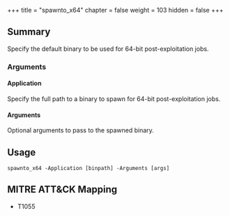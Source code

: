+++
title = "spawnto_x64"
chapter = false
weight = 103
hidden = false
+++

## Summary
Specify the default binary to be used for 64-bit post-exploitation jobs.

### Arguments
#### Application
Specify the full path to a binary to spawn for 64-bit post-exploitation jobs.

#### Arguments
Optional arguments to pass to the spawned binary.

## Usage
```
spawnto_x64 -Application [binpath] -Arguments [args]
```

## MITRE ATT&CK Mapping

- T1055

